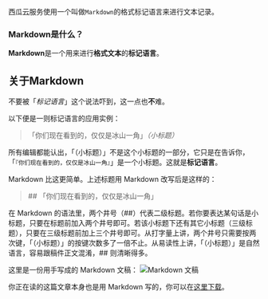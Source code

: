 西瓜云服务使用一个叫做`Markdown`的格式标记语言来进行文本记录。

### Markdown是什么？

**Markdown**是一个用来进行**格式文本**的**标记语言**。

## 关于Markdown

不要被「*标记语言*」这个说法吓到，这一点也**不**难。

以下便是一则标记语言的应用实例：
> 「你们现在看到的，仅仅是冰山一角」*（小标题）*

所有编辑都能认出，「（小标题）」不是这个小标题的一部分，它只是在告诉你，「`『你们现在看到的，仅仅是冰山一角』`」是一个小标题。这就是**标记语言**。

Markdown 比这更简单。上述标题用 Markdown 改写后是这样的：

> \#\# 「你们现在看到的，仅仅是冰山一角」

在 Markdown 的语法里，两个井号（##）代表二级标题。若你要表达某句话是小标题，只要在标题前加入两个井号即可。若该小标题下还有其它小标题（三级标题），只要在三级标题前加上三个井号即可。从打字量上讲，两个井号只需要按两次键，「（小标题）」的按键次数多了一倍不止。从易读性上讲，「（小标题）」是自然语言，容易跟稿件正文混淆，## 则清晰得多。

这里是一份用手写成的 Markdown 文稿：
![Markdown 文稿](http://apple4.us/wordpress/wp-content/uploads/2012/02/markdown_demo.png)

你正在读的这篇文章本身也是用 Markdown 写的，你可以在[这里下载](https://localhost:3000/markdown/helptipssrc)。
